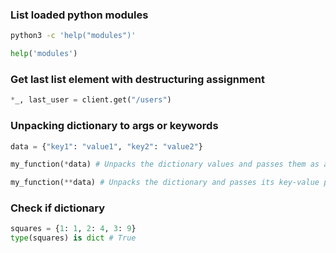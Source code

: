 ### List loaded python modules
```bash
python3 -c 'help("modules")'
```
```py
help('modules')
```

### Get last list element with destructuring assignment
```python
*_, last_user = client.get("/users")
```

### Unpacking dictionary to args or keywords
```python
data = {"key1": "value1", "key2": "value2"}

my_function(*data) # Unpacks the dictionary values and passes them as arguments

my_function(**data) # Unpacks the dictionary and passes its key-value pairs as keyword arguments
```
### Check if dictionary
```py
squares = {1: 1, 2: 4, 3: 9} 
type(squares) is dict # True
```

